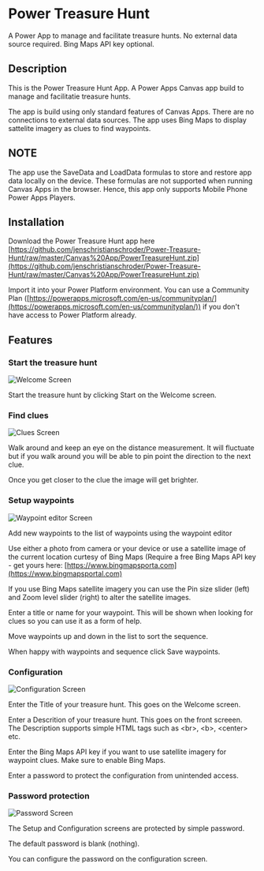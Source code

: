 # Power Treasure Hunt

A Power App to manage and facilitate treasure hunts.
No external data source required.
Bing Maps API key optional.

## Description

This is the Power Treasure Hunt App. A Power Apps Canvas app build to manage and facilitatie treasure hunts.

The app is build using only standard features of Canvas Apps. There are no connections to external data sources. The app uses Bing Maps to display sattelite imagery as clues to find waypoints.

## NOTE

The app use the SaveData and LoadData formulas to store and restore app data locally on the device. These formulas are not supported when running Canvas Apps in the browser. Hence, this app only supports Mobile Phone Power Apps Players.

## Installation

Download the Power Treasure Hunt app here [https://github.com/jenschristianschroder/Power-Treasure-Hunt/raw/master/Canvas%20App/PowerTreasureHunt.zip](https://github.com/jenschristianschroder/Power-Treasure-Hunt/raw/master/Canvas%20App/PowerTreasureHunt.zip)

Import it into your Power Platform environment. You can use a Community Plan ([https://powerapps.microsoft.com/en-us/communityplan/](https://powerapps.microsoft.com/en-us/communityplan/)) if you don't have access to Power Platform already.

## Features

### Start the treasure hunt

![Welcome Screen](Images/Welcome-Screen.PNG)

Start the treasure hunt by clicking Start on the Welcome screen.

### Find clues

![Clues Screen](Images/Clue-Screen.PNG)

Walk around and keep an eye on the distance measurement. It will fluctuate but if you walk around you will be able to pin point the direction to the next clue.

Once you get closer to the clue the image will get brighter.

### Setup waypoints

![Waypoint editor Screen](Images/Waypoint-Editor-Screen.PNG)

Add new waypoints to the list of waypoints using the waypoint editor

Use either a photo from camera or your device or use a satellite image of the current location curtesy of Bing Maps (Require a free Bing Maps API key - get yours here: [https://www.bingmapsporta.com](https://www.bingmapsportal.com)

If you use Bing Maps satellite imagery you can use the Pin size slider (left) and Zoom level slider (right) to alter the satellite images.

Enter a title or name for your waypoint. This will be shown when looking for clues so you can use it as a form of help.

Move waypoints up and down in the list to sort the sequence.

When happy with waypoints and sequence click Save waypoints.

### Configuration

![Configuration Screen](Images/Configuration-Screen.PNG)

Enter the Title of your treasure hunt. This goes on the Welcome screen.

Enter a Descrition of your treasure hunt. This goes on the front screeen. The Description supports simple HTML tags such as &lt;br&gt;, &lt;b&gt;, &lt;center&gt; etc.

Enter the Bing Maps API key if you want to use satellite imagery for waypoint clues. Make sure to enable Bing Maps.

Enter a password to protect the configuration from unintended access.

### Password protection

![Password Screen](Images/Password-Screen.PNG)

The Setup and Configuration screens are protected by simple password.

The default password is blank (nothing).

You can configure the password on the configuration screen.
